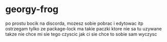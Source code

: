 # georgy-frog
po prostu bocik na discorda, mozesz sobie pobrac i edytowac itp
ostrzegam tylko ze package-lock ma takie paczki ktore nie sa tu uzywane takze nie chce mi sie tego czyscic jak ci sie chce to sobie sam wyczysc
